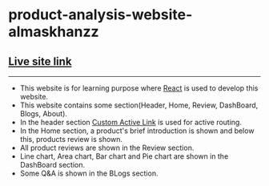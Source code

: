 # product-analysis-website-almaskhanzz
## [Live site link](https://earn-airpods.netlify.app/)
---
- This website is for learning purpose where [React](https://reactjs.org/) is used to develop this website.
- This website contains some section(Header, Home, Review, DashBoard, Blogs, About).
- In the header section [Custom Active Link](https://reactrouter.com/docs/en/v6/examples/custom-link) is used for active routing.
- In the Home section, a product's brief introduction is shown and below this, products review is shown.
- All product reviews are shown in the Review section.
- Line chart, Area chart, Bar chart and Pie chart are shown in the DashBoard section.
- Some Q&A is shown in the BLogs section. 